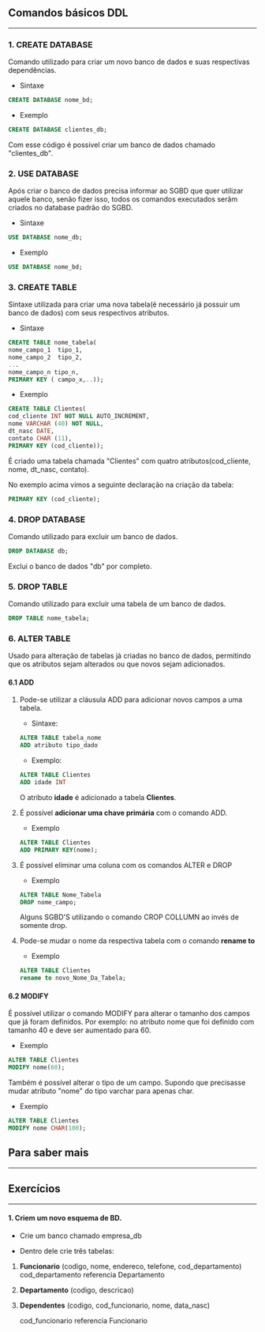 
## Comandos básicos DDL
---

### 1. CREATE DATABASE

Comando utilizado para criar um novo banco de dados e suas respectivas dependências. 

- Sintaxe 
```SQL
CREATE DATABASE nome_bd;
```

- Exemplo

```SQL
CREATE DATABASE clientes_db;
```

Com esse código é possivel criar um banco de dados chamado "clientes_db".

### 2. USE DATABASE
Após criar o banco de dados precisa informar ao SGBD que quer utilizar aquele banco, senão fizer isso, todos os comandos executados serãm criados no database padrão do SGBD. 

- Sintaxe

```SQL
USE DATABASE nome_db;
```

- Exemplo

```SQL
USE DATABASE nome_bd;
```

### 3. CREATE TABLE 

Sintaxe utilizada para criar uma nova tabela(é necessário já possuir um banco de dados) com seus respectivos atributos.

- Sintaxe 

```SQL
CREATE TABLE nome_tabela(
nome_campo_1  tipo_1,
nome_campo_2  tipo_2, 
...
nome_campo_n tipo_n, 
PRIMARY KEY ( campo_x,..));
```

- Exemplo 

```SQL
CREATE TABLE Clientes(
cod_cliente INT NOT NULL AUTO_INCREMENT,
nome VARCHAR (40) NOT NULL,
dt_nasc DATE,
contato CHAR (11),
PRIMARY KEY (cod_cliente));
```
 
É criado uma tabela chamada "Clientes" com quatro atributos(cod_cliente, nome, dt_nasc, contato). 

No exemplo acima vimos a seguinte declaração na criação da tabela:

```SQL
PRIMARY KEY (cod_cliente);
```

### 4. DROP DATABASE

Comando utilizado para excluir um banco de dados. 

```SQL
DROP DATABASE db;
```

Exclui o banco de dados "db" por completo.


### 5. DROP TABLE

Comando utilizado para excluir uma tabela de um banco de dados.

```SQL
DROP TABLE nome_tabela;
```

### 6. ALTER TABLE

Usado para alteração de tabelas já criadas no banco de dados, permitindo que os atributos sejam alterados ou que novos sejam adicionados. 

#### 6.1 ADD

1. Pode-se utilizar a cláusula ADD para adicionar novos campos a uma tabela. 

    - Sintaxe:

    ~~~SQL
    ALTER TABLE tabela_nome
    ADD atributo tipo_dado
    ~~~

    - Exemplo: 		

    ~~~	SQL
    ALTER TABLE Clientes
    ADD idade INT
    ~~~

    O atributo **idade** é adicionado a tabela **Clientes**.

2. É possível **adicionar uma chave primária** com o comando ADD.

    - Exemplo 

    ```SQL
    ALTER TABLE Clientes
    ADD PRIMARY KEY(nome);
    ```

3. É possível eliminar uma coluna com os comandos ALTER e DROP

    - Exemplo

    ```SQL
    ALTER TABLE Nome_Tabela
    DROP nome_campo;
    ```
    Alguns SGBD'S utilizando o comando CROP COLLUMN ao invés de somente drop.

4. Pode-se mudar o nome da respectiva tabela com o comando **rename to**
    
    - Exemplo

    ```SQL
    ALTER TABLE Clientes
    rename to novo_Nome_Da_Tabela;
    ```

#### 6.2 MODIFY

É possível utilizar o comando MODIFY para alterar o tamanho dos campos que já foram definidos. Por exemplo: no atributo nome que foi definido com tamanho 40 e deve ser aumentado para 60. 

- Exemplo

```SQL
ALTER TABLE Clientes
MODIFY nome(60);
``` 

Também é possível alterar o tipo de um campo. Supondo que precisasse mudar atributo "nome" do tipo varchar para apenas char.

- Exemplo

```SQL
ALTER TABLE Clientes
MODIFY nome CHAR(100);
``` 

## Para saber mais
--- 
[]() 

[]()

[]()

## Exercícios
---

#### 1. Criem um novo esquema de BD.

- Crie um banco chamado empresa_db

- Dentro dele crie três tabelas:

1. **Funcionario** (codigo, nome, endereco, telefone,
cod_departamento)
cod_departamento referencia Departamento

2. **Departamento** (codigo, descricao)

3. **Dependentes** (codigo, cod_funcionario, nome,
data_nasc)

    cod_funcionario referencia Funcionario
    